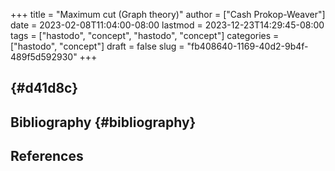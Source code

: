 +++
title = "Maximum cut (Graph theory)"
author = ["Cash Prokop-Weaver"]
date = 2023-02-08T11:04:00-08:00
lastmod = 2023-12-23T14:29:45-08:00
tags = ["hastodo", "concept", "hastodo", "concept"]
categories = ["hastodo", "concept"]
draft = false
slug = "fb408640-1169-40d2-9b4f-489f5d592930"
+++

##  {#d41d8c}


## Bibliography {#bibliography}

## References

<style>.csl-entry{text-indent: -1.5em; margin-left: 1.5em;}</style><div class="csl-bib-body">
</div>
